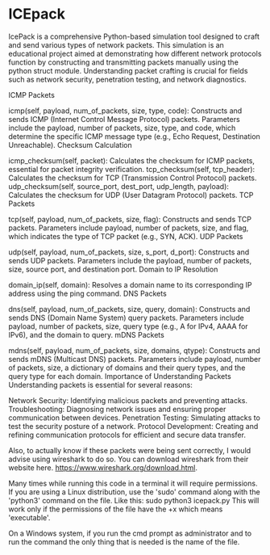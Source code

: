 # ICEpack

IcePack is a comprehensive Python-based simulation tool designed to craft and send various types of network packets. This simulation is an educational project aimed at demonstrating how different network protocols function by constructing and transmitting packets manually using the python struct module. Understanding packet crafting is crucial for fields such as network security, penetration testing, and network diagnostics.

ICMP Packets

icmp(self, payload, num_of_packets, size, type, code): Constructs and sends ICMP (Internet Control Message Protocol) packets. Parameters include the payload, number of packets, size, type, and code, which determine the specific ICMP message type (e.g., Echo Request, Destination Unreachable).
Checksum Calculation

icmp_checksum(self, packet): Calculates the checksum for ICMP packets, essential for packet integrity verification.
tcp_checksum(self, tcp_header): Calculates the checksum for TCP (Transmission Control Protocol) packets.
udp_checksum(self, source_port, dest_port, udp_length, payload): Calculates the checksum for UDP (User Datagram Protocol) packets.
TCP Packets

tcp(self, payload, num_of_packets, size, flag): Constructs and sends TCP packets. Parameters include payload, number of packets, size, and flag, which indicates the type of TCP packet (e.g., SYN, ACK).
UDP Packets

udp(self, payload, num_of_packets, size, s_port, d_port): Constructs and sends UDP packets. Parameters include the payload, number of packets, size, source port, and destination port.
Domain to IP Resolution

domain_ip(self, domain): Resolves a domain name to its corresponding IP address using the ping command.
DNS Packets

dns(self, payload, num_of_packets, size, query, domain): Constructs and sends DNS (Domain Name System) query packets. Parameters include payload, number of packets, size, query type (e.g., A for IPv4, AAAA for IPv6), and the domain to query.
mDNS Packets

mdns(self, payload, num_of_packets, size, domains, qtype): Constructs and sends mDNS (Multicast DNS) packets. Parameters include payload, number of packets, size, a dictionary of domains and their query types, and the query type for each domain.
Importance of Understanding Packets
Understanding packets is essential for several reasons:

Network Security: Identifying malicious packets and preventing attacks.
Troubleshooting: Diagnosing network issues and ensuring proper communication between devices.
Penetration Testing: Simulating attacks to test the security posture of a network.
Protocol Development: Creating and refining communication protocols for efficient and secure data transfer.

Also, to actually know if these packets were being sent correctly, I would advise using wireshark to do so. You can download wireshark from their website here. https://www.wireshark.org/download.html. 

Many times while running this code in a terminal it will require permissions. If you are using a Linux distribution, use the 'sudo' command along with the 'python3' command on the file. Like this: sudo python3 icepack.py 
This will work only if the permissions of the file have the +x which means 'executable'.

On a Windows system, if you run the cmd prompt as administrator and to run the command the only thing that is needed is the name of the file.